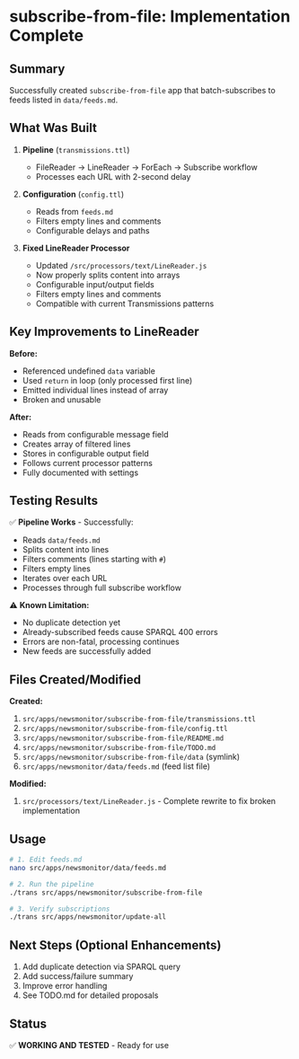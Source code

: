 # subscribe-from-file: Implementation Complete

## Summary

Successfully created `subscribe-from-file` app that batch-subscribes to feeds listed in `data/feeds.md`.

## What Was Built

1. **Pipeline** (`transmissions.ttl`)
   - FileReader → LineReader → ForEach → Subscribe workflow
   - Processes each URL with 2-second delay

2. **Configuration** (`config.ttl`)
   - Reads from `feeds.md`
   - Filters empty lines and comments
   - Configurable delays and paths

3. **Fixed LineReader Processor**
   - Updated `/src/processors/text/LineReader.js`
   - Now properly splits content into arrays
   - Configurable input/output fields
   - Filters empty lines and comments
   - Compatible with current Transmissions patterns

## Key Improvements to LineReader

**Before:**
- Referenced undefined `data` variable
- Used `return` in loop (only processed first line)
- Emitted individual lines instead of array
- Broken and unusable

**After:**
- Reads from configurable message field
- Creates array of filtered lines
- Stores in configurable output field
- Follows current processor patterns
- Fully documented with settings

## Testing Results

✅ **Pipeline Works** - Successfully:
- Reads `data/feeds.md`
- Splits content into lines
- Filters comments (lines starting with `#`)
- Filters empty lines
- Iterates over each URL
- Processes through full subscribe workflow

⚠️ **Known Limitation:**
- No duplicate detection yet
- Already-subscribed feeds cause SPARQL 400 errors
- Errors are non-fatal, processing continues
- New feeds are successfully added

## Files Created/Modified

**Created:**
1. `src/apps/newsmonitor/subscribe-from-file/transmissions.ttl`
2. `src/apps/newsmonitor/subscribe-from-file/config.ttl`
3. `src/apps/newsmonitor/subscribe-from-file/README.md`
4. `src/apps/newsmonitor/subscribe-from-file/TODO.md`
5. `src/apps/newsmonitor/subscribe-from-file/data` (symlink)
6. `src/apps/newsmonitor/data/feeds.md` (feed list file)

**Modified:**
1. `src/processors/text/LineReader.js` - Complete rewrite to fix broken implementation

## Usage

```bash
# 1. Edit feeds.md
nano src/apps/newsmonitor/data/feeds.md

# 2. Run the pipeline
./trans src/apps/newsmonitor/subscribe-from-file

# 3. Verify subscriptions
./trans src/apps/newsmonitor/update-all
```

## Next Steps (Optional Enhancements)

1. Add duplicate detection via SPARQL query
2. Add success/failure summary
3. Improve error handling
4. See TODO.md for detailed proposals

## Status

✅ **WORKING AND TESTED** - Ready for use
